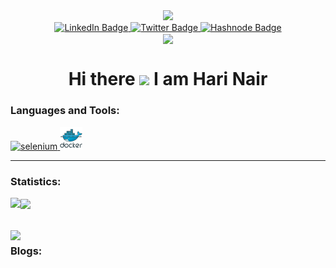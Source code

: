 <div id="header" align="center">
  <img src="https://media.giphy.com/media/1sMGC0XjA1Hk58wppo/giphy.gif" width="150"/>
</div>

<div id="badges" align="center">
  <a href="https://www.linkedin.com/in/harryvn/">
    <img src="https://img.shields.io/badge/LinkedIn-blue?style=for-the-badge&logo=linkedin&logoColor=white" alt="LinkedIn Badge"/>
  </a>
  <a href="https://twitter.com/harryvn786">
    <img src="https://img.shields.io/badge/Twitter-blue?style=for-the-badge&logo=twitter&logoColor=white" alt="Twitter Badge"/>
  </a>
  <a href="https://end.hashnode.dev/">
    <img src="https://img.shields.io/badge/Hashnode-blue?style=for-the-badge&logo=hashnode&logoColor=white" alt="Hashnode Badge"/>
  </a>
</div>

<div id="counter" align="center">
  <img src="https://komarev.com/ghpvc/?username=harryvn&style=flat-square&color=blue" align="center"/>
</div>

<h1 align="center"> Hi there <img src="https://user-images.githubusercontent.com/18350557/176309783-0785949b-9127-417c-8b55-ab5a4333674e.gif" width="30px"/> I am Hari Nair </h1>

### Languages and Tools:

<p align="left">
<a href="https://www.selenium.dev" target="_blank" rel="noreferrer"><img src="https://raw.githubusercontent.com/detain/svg-logos/780f25886640cef088af994181646db2f6b1a3f8/svg/selenium-logo.svg" alt="selenium" width="36" height="36"/> </a>
<a href="https://www.docker.com/" target="_blank" rel="noreferrer"> <img src="https://raw.githubusercontent.com/devicons/devicon/master/icons/docker/docker-original-wordmark.svg" alt="docker" width="36" height="36"/> </a>
</p>

---

### Statistics:

<div id="stats">
<img src="https://github-readme-stats.vercel.app/api?username=harryvn&theme=dark&show_icons=true&count_private=true&hide_border=true&color=black" align="left" />
<img src="https://github-readme-stats.vercel.app/api/top-langs/?username=harryvn&theme=dark&langs_count=10&hide_border=true&locale=en&custom_title=Top%20%Languages" align="center" /> <br/><br/><br/>
<img src="https://github-readme-streak-stats.herokuapp.com/?user=harryvn&theme=dark&hide_border=true" align="left" />
</div>

### Blogs:

<!-- BLOG-POST-LIST:START -->
<!-- BLOG-POST-LIST:END -->
